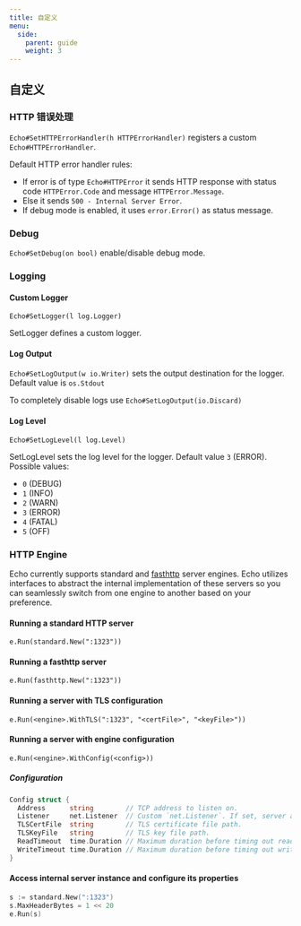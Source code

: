 ```yaml
---
title: 自定义
menu:
  side:
    parent: guide
    weight: 3
---
```


## 自定义

### HTTP 错误处理

`Echo#SetHTTPErrorHandler(h HTTPErrorHandler)` registers a custom `Echo#HTTPErrorHandler`.

Default HTTP error handler rules:

- If error is of type `Echo#HTTPError` it sends HTTP response with status code `HTTPError.Code`
and message `HTTPError.Message`.
- Else it sends `500 - Internal Server Error`.
- If debug mode is enabled, it uses `error.Error()` as status message.

### Debug

`Echo#SetDebug(on bool)` enable/disable debug mode.

### Logging

#### Custom Logger

`Echo#SetLogger(l log.Logger)`

SetLogger defines a custom logger.

#### Log Output

`Echo#SetLogOutput(w io.Writer)` sets the output destination for the logger. Default
value is `os.Stdout`

To completely disable logs use `Echo#SetLogOutput(io.Discard)`

#### Log Level

`Echo#SetLogLevel(l log.Level)`

SetLogLevel sets the log level for the logger. Default value `3` (ERROR).
Possible values:

- `0` (DEBUG)
- `1` (INFO)
- `2` (WARN)
- `3`	(ERROR)
- `4`	(FATAL)
- `5` (OFF)

### HTTP Engine

Echo currently supports standard and [fasthttp](https://github.com/valyala/fasthttp)
server engines. Echo utilizes interfaces to abstract the internal implementation
of these servers so you can seamlessly switch from one engine to another based on
your preference.

#### Running a standard HTTP server

`e.Run(standard.New(":1323"))`

#### Running a fasthttp server

`e.Run(fasthttp.New(":1323"))`

#### Running a server with TLS configuration

`e.Run(<engine>.WithTLS(":1323", "<certFile>", "<keyFile>"))`

#### Running a server with engine configuration

`e.Run(<engine>.WithConfig(<config>))`

##### Configuration

```go
Config struct {
  Address      string        // TCP address to listen on.
  Listener     net.Listener  // Custom `net.Listener`. If set, server accepts connections on it.
  TLSCertFile  string        // TLS certificate file path.
  TLSKeyFile   string        // TLS key file path.
  ReadTimeout  time.Duration // Maximum duration before timing out read of the request.
  WriteTimeout time.Duration // Maximum duration before timing out write of the response.
}
```

#### Access internal server instance and configure its properties

```go
s := standard.New(":1323")
s.MaxHeaderBytes = 1 << 20
e.Run(s)
```
